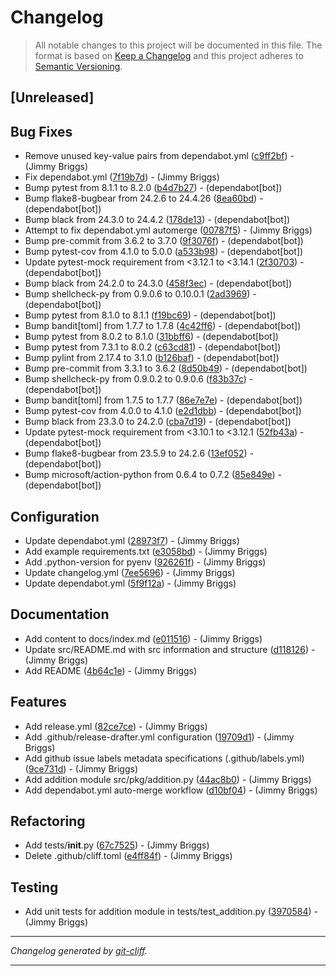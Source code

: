 # Changelog

> All notable changes to this project will be documented in this file. The format is based on
[Keep a Changelog](http://keepachangelog.com/) and this project adheres to
[Semantic Versioning](http://semver.org/).

## [Unreleased]

## Bug Fixes

- Remove unused key-value pairs from dependabot.yml ([c9ff2bf](https://github.com/noclocks/template-python-package/commit/c9ff2bffbb5e4a5418c443ac8e3a1444395a3486))  - (Jimmy Briggs)
- Fix dependabot.yml ([7f19b7d](https://github.com/noclocks/template-python-package/commit/7f19b7dbd39aa2b7883b7fa1bbed4f0a65b384ad))  - (Jimmy Briggs)
- Bump pytest from 8.1.1 to 8.2.0 ([b4d7b27](https://github.com/noclocks/template-python-package/commit/b4d7b27ab961f34863c7bcaee40ed88c490758df))  - (dependabot[bot])
- Bump flake8-bugbear from 24.2.6 to 24.4.26 ([8ea60bd](https://github.com/noclocks/template-python-package/commit/8ea60bd6dcee8f6c969349f77fe8c57f937f510f))  - (dependabot[bot])
- Bump black from 24.3.0 to 24.4.2 ([178de13](https://github.com/noclocks/template-python-package/commit/178de135babdaf35d6a6a573a031e31d8b696d81))  - (dependabot[bot])
- Attempt to fix dependabot.yml automerge ([00787f5](https://github.com/noclocks/template-python-package/commit/00787f5013f129f4885f4d8066157d63fbf3b72d))  - (Jimmy Briggs)
- Bump pre-commit from 3.6.2 to 3.7.0 ([9f3076f](https://github.com/noclocks/template-python-package/commit/9f3076f32d157d3fdcd4364cda0166688fe70518))  - (dependabot[bot])
- Bump pytest-cov from 4.1.0 to 5.0.0 ([a533b98](https://github.com/noclocks/template-python-package/commit/a533b9877e2f9edfe2ebed6086f6da9e41d657c4))  - (dependabot[bot])
- Update pytest-mock requirement from <3.12.1 to <3.14.1 ([2f30703](https://github.com/noclocks/template-python-package/commit/2f30703f7ae3437c39e4b9cd3c58ce774ddd3dbc))  - (dependabot[bot])
- Bump black from 24.2.0 to 24.3.0 ([458f3ec](https://github.com/noclocks/template-python-package/commit/458f3ec8106822ac6e0f12b21777f2b9a8ecabf1))  - (dependabot[bot])
- Bump shellcheck-py from 0.9.0.6 to 0.10.0.1 ([2ad3969](https://github.com/noclocks/template-python-package/commit/2ad3969be01ab22b984c635c18eb4b738885ebb8))  - (dependabot[bot])
- Bump pytest from 8.1.0 to 8.1.1 ([f19bc69](https://github.com/noclocks/template-python-package/commit/f19bc69d2a3726c38f7207d3b4f7b48ffe5defd4))  - (dependabot[bot])
- Bump bandit[toml] from 1.7.7 to 1.7.8 ([4c42ff6](https://github.com/noclocks/template-python-package/commit/4c42ff635d855388825c3f5d4745fc4a28a6468f))  - (dependabot[bot])
- Bump pytest from 8.0.2 to 8.1.0 ([31bbff6](https://github.com/noclocks/template-python-package/commit/31bbff6319fc182674a74b7c53c13d8d239f7d09))  - (dependabot[bot])
- Bump pytest from 7.3.1 to 8.0.2 ([c63cd81](https://github.com/noclocks/template-python-package/commit/c63cd81e5b2c714037cac1283d6fd31a90206810))  - (dependabot[bot])
- Bump pylint from 2.17.4 to 3.1.0 ([b126baf](https://github.com/noclocks/template-python-package/commit/b126baff907c2809fabfa6384a12b1e6534df5c9))  - (dependabot[bot])
- Bump pre-commit from 3.3.1 to 3.6.2 ([8d50b49](https://github.com/noclocks/template-python-package/commit/8d50b49d206afeb4e37e4f00cbe3e53015464484))  - (dependabot[bot])
- Bump shellcheck-py from 0.9.0.2 to 0.9.0.6 ([f83b37c](https://github.com/noclocks/template-python-package/commit/f83b37cbcc8b4f6f8a8a8773e8322c593b3729e0))  - (dependabot[bot])
- Bump bandit[toml] from 1.7.5 to 1.7.7 ([86e7e7e](https://github.com/noclocks/template-python-package/commit/86e7e7e5cac9409a25778f3b65f659a6104a1b65))  - (dependabot[bot])
- Bump pytest-cov from 4.0.0 to 4.1.0 ([e2d1dbb](https://github.com/noclocks/template-python-package/commit/e2d1dbb737bc2ded2e8784886b4586196e570b0c))  - (dependabot[bot])
- Bump black from 23.3.0 to 24.2.0 ([cba7d19](https://github.com/noclocks/template-python-package/commit/cba7d198bd25b6ecbccc7120929e863d5b0d6bad))  - (dependabot[bot])
- Update pytest-mock requirement from <3.10.1 to <3.12.1 ([52fb43a](https://github.com/noclocks/template-python-package/commit/52fb43a0bdfbac58cfd38bf5bda1a4d88d131a9f))  - (dependabot[bot])
- Bump flake8-bugbear from 23.5.9 to 24.2.6 ([13ef052](https://github.com/noclocks/template-python-package/commit/13ef052303e681869a3e86e167ddbb60df925327))  - (dependabot[bot])
- Bump microsoft/action-python from 0.6.4 to 0.7.2 ([85e849e](https://github.com/noclocks/template-python-package/commit/85e849e1ba2e338a31c469a98d5bd924d9def54c))  - (dependabot[bot])

## Configuration

- Update dependabot.yml ([28973f7](https://github.com/noclocks/template-python-package/commit/28973f77a508474e3c29e53fcf00e5cf478ed6fa))  - (Jimmy Briggs)
- Add example requirements.txt ([e3058bd](https://github.com/noclocks/template-python-package/commit/e3058bd67cb7ea1712b71641e42a3661deeffa75))  - (Jimmy Briggs)
- Add .python-version for pyenv ([926261f](https://github.com/noclocks/template-python-package/commit/926261f98aeec22b779cd38e96168fe49d7c1a82))  - (Jimmy Briggs)
- Update changelog.yml ([7ee5696](https://github.com/noclocks/template-python-package/commit/7ee5696b36330c244f3c41e3d581ddb9b75c493c))  - (Jimmy Briggs)
- Update dependabot.yml ([5f9f12a](https://github.com/noclocks/template-python-package/commit/5f9f12a0cfe95b978367eee9009e2b41f2f0167f))  - (Jimmy Briggs)

## Documentation

- Add content to docs/index.md ([e011516](https://github.com/noclocks/template-python-package/commit/e0115164c5a54214aa5594e7889990de3fffd728))  - (Jimmy Briggs)
- Update src/README.md with src information and structure ([d118126](https://github.com/noclocks/template-python-package/commit/d1181265fa07ea44bf9df951696a1caf38d108de))  - (Jimmy Briggs)
- Add README ([4b64c1e](https://github.com/noclocks/template-python-package/commit/4b64c1ed1e3d417b07e4f2d13794572111a69834))  - (Jimmy Briggs)

## Features

- Add release.yml ([82ce7ce](https://github.com/noclocks/template-python-package/commit/82ce7ce00e4c05ca97689f79f7b212a21af6d576))  - (Jimmy Briggs)
- Add .github/release-drafter.yml configuration ([19709d1](https://github.com/noclocks/template-python-package/commit/19709d1891d56aa5109225543b6cfdd6cdbf9d0b))  - (Jimmy Briggs)
- Add github issue labels metadata specifications (.github/labels.yml) ([9ce731d](https://github.com/noclocks/template-python-package/commit/9ce731de11629e813c5a42cedddbe60299ff196b))  - (Jimmy Briggs)
- Add addition module src/pkg/addition.py ([44ac8b0](https://github.com/noclocks/template-python-package/commit/44ac8b00131e96a69bb6c4716061d4d6fdf7da2d))  - (Jimmy Briggs)
- Add dependabot.yml auto-merge workflow ([d10bf04](https://github.com/noclocks/template-python-package/commit/d10bf0431024370de0a6c003788222090a42f58e))  - (Jimmy Briggs)

## Refactoring

- Add tests/__init__.py ([67c7525](https://github.com/noclocks/template-python-package/commit/67c7525d7fad7d43f36b71f31da40ec1170adeb5))  - (Jimmy Briggs)
- Delete .github/cliff.toml ([e4ff84f](https://github.com/noclocks/template-python-package/commit/e4ff84fdb87b8495cca7c4b956bbaa3cd5ee4dd6))  - (Jimmy Briggs)

## Testing

- Add unit tests for addition module in tests/test_addition.py ([3970584](https://github.com/noclocks/template-python-package/commit/3970584eda354139a6c10586a8146b0523d4dacd))  - (Jimmy Briggs)

***
*Changelog generated by [git-cliff](https://github.com/orhun/git-cliff).*
***

